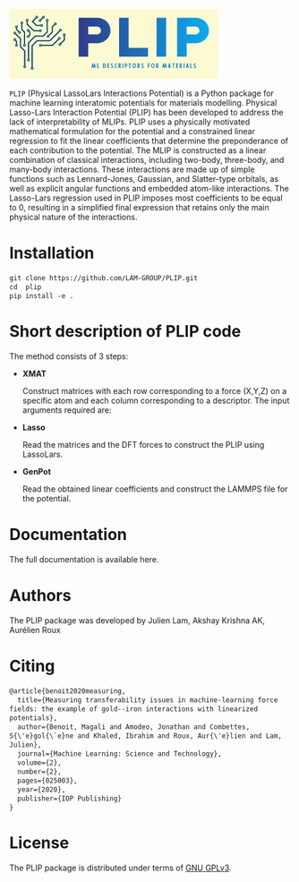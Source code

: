 ![](logo.png)

`PLIP` (Physical LassoLars Interactions Potential) is a Python package for machine learning interatomic potentials for materials modelling. Physical Lasso-Lars Interaction Potential (PLIP) has been developed to address the lack of interpretability of MLIPs. PLIP uses a physically motivated mathematical formulation for the potential and a constrained linear regression to fit the linear coefficients that determine the preponderance of each contribution to the potential. The MLIP is constructed as a linear combination of classical interactions, including two-body, three-body, and many-body interactions. These interactions are made up of simple functions such as Lennard-Jones, Gaussian, and Slatter-type orbitals, as well as explicit angular functions and embedded atom-like interactions. The Lasso-Lars regression used in PLIP imposes most coefficients to be equal to 0, resulting in a simplified final expression that retains only the main physical nature of the interactions.
# Installation
```
git clone https://github.com/LAM-GROUP/PLIP.git
cd  plip
pip install -e .
```

# Short description of PLIP code

 The method consists of 3 steps:

* **XMAT** 

    Construct matrices with each row corresponding to a force (X,Y,Z) on a specific atom and each column corresponding to a descriptor. The input arguments required are:

 
* **Lasso**

    Read the matrices and the DFT forces to construct the PLIP using LassoLars. 

* **GenPot**

    Read the obtained linear coefficients and construct the LAMMPS file for the potential. 



# Documentation
The full documentation is available here.

# Authors
The PLIP package was  developed by Julien Lam, Akshay Krishna AK, Aurélien Roux

# Citing
```
@article{benoit2020measuring,
  title={Measuring transferability issues in machine-learning force fields: the example of gold--iron interactions with linearized potentials},
  author={Benoit, Magali and Amodeo, Jonathan and Combettes, S{\'e}gol{\`e}ne and Khaled, Ibrahim and Roux, Aur{\'e}lien and Lam, Julien},
  journal={Machine Learning: Science and Technology},
  volume={2},
  number={2},
  pages={025003},
  year={2020},
  publisher={IOP Publishing}
}
```
# License
The PLIP package  is distributed under terms of [GNU GPLv3](https://github.com/LAM-GROUP/PLIP/LICENSE).